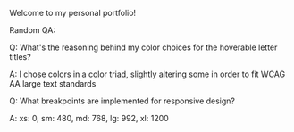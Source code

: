 Welcome to my personal portfolio!

Random QA:

Q: What's the reasoning behind my color choices for the hoverable letter titles?

A: I chose colors in a color triad, slightly altering some in order to fit WCAG AA large text standards

Q: What breakpoints are implemented for responsive design?

A: xs: 0,
   sm: 480,
   md: 768,
   lg: 992,
   xl: 1200
